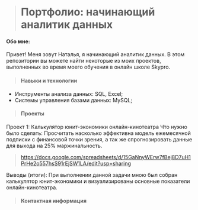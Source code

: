 > <h1>Портфолио: начинающий аналитик данных</h1>
 <h4>Обо мне:</h4>
Привет! Меня зовут Наталья, я начинающий аналитик данных. В этом репозитории вы можете найти некоторые из моих проектов, выполненных во время моего обучения в онлайн школе Skypro.

> <h4>Навыки и технологии</h4>
 - Инструменты анализа данных: SQL, Excel;
 - Системы управления базами данных: MySQL;

> <h4>Проекты</h4>
Проект 1: Калькулятор юнит-экономики онлайн-кинотеатра
Что нужно было сделать:
Просчитать насколько эффективна модель ежемесячной подписки с финансовой точки зрения, а так же спрогнозировать данные для выхода на 25% маржинальность. 
> https://docs.google.com/spreadsheets/d/15GaNnyWErw7fBej8D7uH1PrHe2o557hsS91rEjSW1LA/edit?usp=sharing

Выводы (итоги): 
При выполнении данной задачи мною был собран калькулятор юнит-экономики и визуализированы основные показатели онлайн-кинотеатра.


> <h4>Контактная информация</h4>

